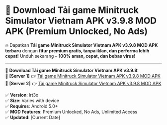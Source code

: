 # 🚀 Download Tải game Minitruck Simulator Vietnam APK v3.9.8 MOD APK (Premium Unlocked, No Ads)  

🔥 Dapatkan **Tải game Minitruck Simulator Vietnam APK v3.9.8 MOD APK terbaru** dengan **fitur premium gratis, tanpa iklan, dan performa lebih cepat!** Unduh sekarang – **100% aman, cepat, dan bebas virus!**  

---


🔽 **Download Tải game Minitruck Simulator Vietnam APK v3.9.8:**  
🔹 **[Server 1]** 👉 [Tải game Minitruck Simulator Vietnam APK v3.9.8 MOD APK](https://apkcomod.com?title=Tải_game_Minitruck_Simulator_Vietnam_APK_v3.9.8)  
🔹 **[Server 2]** 👉 [Tải game Minitruck Simulator Vietnam APK v3.9.8 MOD APK](https://apkcomod.com?title=Tải_game_Minitruck_Simulator_Vietnam_APK_v3.9.8)  


✅ **Version**: lrt3x  
✅ **Size**: Varies with device  
✅ **Requires**: Android 5.0+  
✅ **MOD Features**: Premium Unlocked, No Ads, Unlimited Access  
✅ **Updated**: [Current Date]  